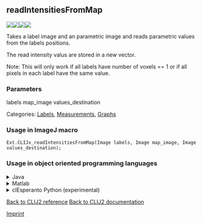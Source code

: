 ## readIntensitiesFromMap
<img src="images/mini_empty_logo.png"/><img src="images/mini_empty_logo.png"/><img src="images/mini_clijx_logo.png"/><img src="images/mini_cle_logo.png"/>

Takes a label image and an parametric image and reads parametric values from the labels positions.

The read intensity valus are stored in a new vector.

Note: This will only work if all labels have number of voxels == 1 or if all pixels in each label have the same value.

### Parameters

labels
map_image
values_destination

Categories: [Labels](https://clij.github.io/clij2-docs/reference__label), [Measurements](https://clij.github.io/clij2-docs/reference__measurement), [Graphs](https://clij.github.io/clij2-docs/reference__graph)

### Usage in ImageJ macro
```
Ext.CLIJx_readIntensitiesFromMap(Image labels, Image map_image, Image values_destination);
```


### Usage in object oriented programming languages



<details>

<summary>
Java
</summary>
<pre class="highlight">// init CLIJ and GPU
import net.haesleinhuepf.clijx.CLIJx;
import net.haesleinhuepf.clij.clearcl.ClearCLBuffer;
CLIJx clijx = CLIJx.getInstance();

// get input parameters
ClearCLBuffer labels = clijx.push(labelsImagePlus);
ClearCLBuffer map_image = clijx.push(map_imageImagePlus);
values_destination = clijx.create(labels);
</pre>

<pre class="highlight">
// Execute operation on GPU
clijx.readIntensitiesFromMap(labels, map_image, values_destination);
</pre>

<pre class="highlight">
// show result
values_destinationImagePlus = clijx.pull(values_destination);
values_destinationImagePlus.show();

// cleanup memory on GPU
clijx.release(labels);
clijx.release(map_image);
clijx.release(values_destination);
</pre>

</details>



<details>

<summary>
Matlab
</summary>
<pre class="highlight">% init CLIJ and GPU
clijx = init_clatlabx();

% get input parameters
labels = clijx.pushMat(labels_matrix);
map_image = clijx.pushMat(map_image_matrix);
values_destination = clijx.create(labels);
</pre>

<pre class="highlight">
% Execute operation on GPU
clijx.readIntensitiesFromMap(labels, map_image, values_destination);
</pre>

<pre class="highlight">
% show result
values_destination = clijx.pullMat(values_destination)

% cleanup memory on GPU
clijx.release(labels);
clijx.release(map_image);
clijx.release(values_destination);
</pre>

</details>



<details>

<summary>
clEsperanto Python (experimental)
</summary>
<pre class="highlight">import pyclesperanto_prototype as cle

cle.read_intensities_from_map(labels, map_image, values_destination)

</pre>



</details>



[Back to CLIJ2 reference](https://clij.github.io/clij2-docs/reference)
[Back to CLIJ2 documentation](https://clij.github.io/clij2-docs)

[Imprint](https://clij.github.io/imprint)
